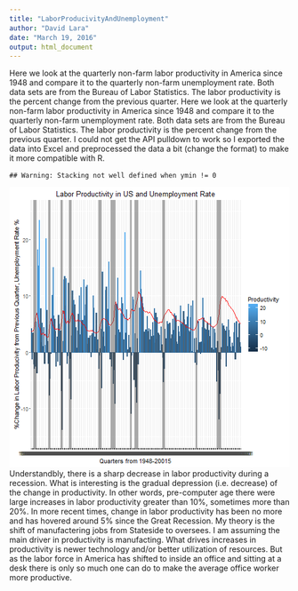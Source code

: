 ```yaml
---
title: "LaborProducivityAndUnemployment"
author: "David Lara"
date: "March 19, 2016"
output: html_document
---
```

Here we look at the quarterly non-farm labor productivity in America since 1948 and compare it to the quarterly non-farm unemployment rate. Both data sets are from the Bureau of Labor Statistics. The labor productivity is the percent change from the previous quarter. Here we look at the quarterly non-farm labor productivity in America since 1948 and compare it to the quarterly non-farm unemployment rate. Both data sets are from the Bureau of Labor Statistics. The labor productivity is the percent change from the previous quarter. I could not get the API pulldown to work so I exported the data into Excel and preprocessed the data a bit (change the format) to make it more compatible with R.

```
## Warning: Stacking not well defined when ymin != 0
```

![plot of chunk plot](figure/plot-1.png)
Understandbly, there is a sharp decrease in labor productivity during a recession. What is interesting is the gradual depression (i.e. decrease) of the change in productivity. In other words, pre-computer age there were large increases in labor productivity greater than 10%, sometimes more than 20%. In more recent times, change in labor productivity has been no more and has hovered around 5% since the Great Recession. My theory is the shift of manufactering jobs from Stateside to oversees. I am assuming the main driver in productivity is manufacting. What drives increases in productivity is newer technology and/or better utilization of resources. But as the labor force in America has shifted to inside an office and sitting at a desk there is only so much one can do to make the average office worker more productive. 




